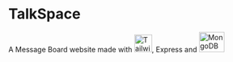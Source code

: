 # TalkSpace
A Message Board website made with <img alt="TailwindCSS" src="https://upload.wikimedia.org/wikipedia/commons/thumb/d/d5/Tailwind_CSS_Logo.svg/2048px-Tailwind_CSS_Logo.svg.png" width="35px" height="35px">, Express and <img alt="MongoDB" width="50px" height="40px" src="http://mongodb-js.github.io/leaf/mongodb-leaf_256x256.png"/>
